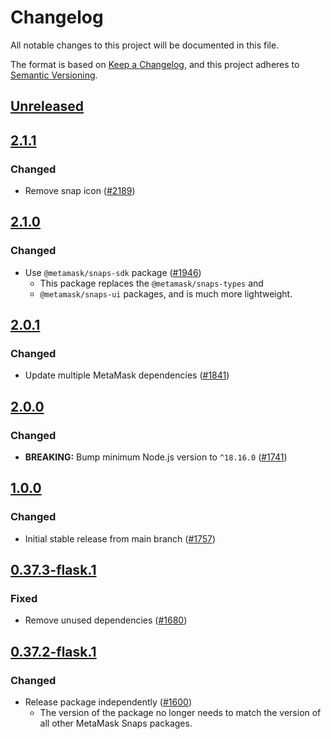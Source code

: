 # Changelog
All notable changes to this project will be documented in this file.

The format is based on [Keep a Changelog](https://keepachangelog.com/en/1.0.0/),
and this project adheres to [Semantic Versioning](https://semver.org/spec/v2.0.0.html).

## [Unreleased]

## [2.1.1]
### Changed
- Remove snap icon ([#2189](https://github.com/MetaMask/snaps/pull/2189))

## [2.1.0]
### Changed
- Use `@metamask/snaps-sdk` package ([#1946](https://github.com/MetaMask/snaps/pull/1946))
  - This package replaces the `@metamask/snaps-types` and
  - `@metamask/snaps-ui` packages, and is much more lightweight.

## [2.0.1]
### Changed
- Update multiple MetaMask dependencies ([#1841](https://github.com/MetaMask/snaps/pull/1841))

## [2.0.0]
### Changed
- **BREAKING:** Bump minimum Node.js version to `^18.16.0` ([#1741](https://github.com/MetaMask/snaps/pull/1741))

## [1.0.0]
### Changed
- Initial stable release from main branch ([#1757](https://github.com/MetaMask/snaps/pull/1757))

## [0.37.3-flask.1]
### Fixed
- Remove unused dependencies ([#1680](https://github.com/MetaMask/snaps/pull/1680))

## [0.37.2-flask.1]
### Changed
- Release package independently ([#1600](https://github.com/MetaMask/snaps/pull/1600))
  - The version of the package no longer needs to match the version of all other
    MetaMask Snaps packages.

[Unreleased]: https://github.com/MetaMask/snaps/compare/@metamask/webpack-plugin-example-snap@2.1.1...HEAD
[2.1.1]: https://github.com/MetaMask/snaps/compare/@metamask/webpack-plugin-example-snap@2.1.0...@metamask/webpack-plugin-example-snap@2.1.1
[2.1.0]: https://github.com/MetaMask/snaps/compare/@metamask/webpack-plugin-example-snap@2.0.1...@metamask/webpack-plugin-example-snap@2.1.0
[2.0.1]: https://github.com/MetaMask/snaps/compare/@metamask/webpack-plugin-example-snap@2.0.0...@metamask/webpack-plugin-example-snap@2.0.1
[2.0.0]: https://github.com/MetaMask/snaps/compare/@metamask/webpack-plugin-example-snap@1.0.0...@metamask/webpack-plugin-example-snap@2.0.0
[1.0.0]: https://github.com/MetaMask/snaps/compare/@metamask/webpack-plugin-example-snap@0.37.3-flask.1...@metamask/webpack-plugin-example-snap@1.0.0
[0.37.3-flask.1]: https://github.com/MetaMask/snaps/compare/@metamask/webpack-plugin-example-snap@0.37.2-flask.1...@metamask/webpack-plugin-example-snap@0.37.3-flask.1
[0.37.2-flask.1]: https://github.com/MetaMask/snaps/releases/tag/@metamask/webpack-plugin-example-snap@0.37.2-flask.1
